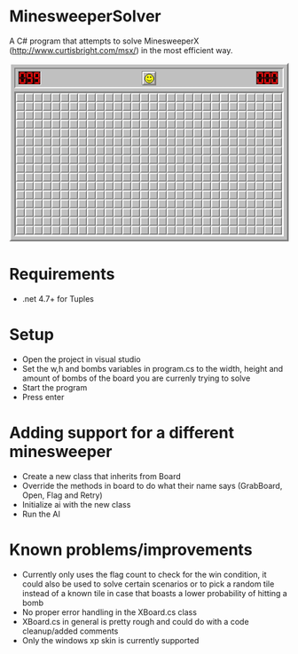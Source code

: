 # MinesweeperSolver
A C# program that attempts to solve MinesweeperX (http://www.curtisbright.com/msx/) in the most efficient way.

![MinesweeperSolver solving expert mode in 2 seconds](https://raw.githubusercontent.com/PresNL/MinesweeperSolver/master/examples/minesweeper.gif)

# Requirements
- .net 4.7+ for Tuples

# Setup
- Open the project in visual studio
- Set the w,h and bombs variables in program.cs to the width, height and amount of bombs of the board you are currenly trying to solve
- Start the program
- Press enter

# Adding support for a different minesweeper
- Create a new class that inherits from Board
- Override the methods in board to do what their name says (GrabBoard, Open, Flag and Retry)
- Initialize ai with the new class
- Run the AI

# Known problems/improvements
- Currently only uses the flag count to check for the win condition, it could also be used to solve certain scenarios or to pick a random tile instead of a known tile in case that boasts a lower probability of hitting a bomb
- No proper error handling in the XBoard.cs class
- XBoard.cs in general is pretty rough and could do with a code cleanup/added comments
- Only the windows xp skin is currently supported
